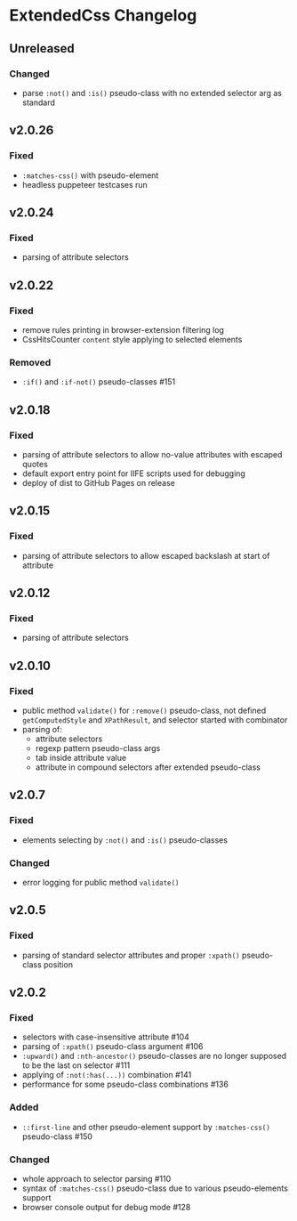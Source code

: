 # ExtendedCss Changelog


## Unreleased

### Changed

- parse `:not()` and `:is()` pseudo-class with no extended selector arg as standard


## v2.0.26

### Fixed

- `:matches-css()` with pseudo-element
- headless puppeteer testcases run


## v2.0.24

### Fixed

- parsing of attribute selectors


## v2.0.22

### Fixed

- remove rules printing in browser-extension filtering log
- CssHitsCounter `content` style applying to selected elements

### Removed

- `:if()` and `:if-not()` pseudo-classes #151


## v2.0.18

### Fixed

- parsing of attribute selectors to allow no-value attributes with escaped quotes
- default export entry point for IIFE scripts used for debugging
- deploy of dist to GitHub Pages on release


## v2.0.15

### Fixed

- parsing of attribute selectors to allow escaped backslash at start of attribute


## v2.0.12

### Fixed

- parsing of attribute selectors


## v2.0.10

### Fixed

- public method `validate()` for `:remove()` pseudo-class, not defined `getComputedStyle` and `XPathResult`, and selector started with combinator
- parsing of:
    - attribute selectors
    - regexp pattern pseudo-class args
    - tab inside attribute value
    - attribute in compound selectors after extended pseudo-class


## v2.0.7

### Fixed

- elements selecting by `:not()` and `:is()` pseudo-classes

### Changed

- error logging for public method `validate()`


## v2.0.5

### Fixed

- parsing of standard selector attributes and proper `:xpath()` pseudo-class position


## v2.0.2

### Fixed

- selectors with case-insensitive attribute #104
- parsing of `:xpath()` pseudo-class argument #106
- `:upward()` and `:nth-ancestor()` pseudo-classes are no longer supposed to be the last on selector #111
- applying of `:not(:has(...))` combination #141
- performance for some pseudo-class combinations #136

### Added

- `::first-line` and other pseudo-element support by `:matches-css()` pseudo-class #150

### Changed

- whole approach to selector parsing #110
- syntax of `:matches-css()` pseudo-class due to various pseudo-elements support
- browser console output for debug mode #128
